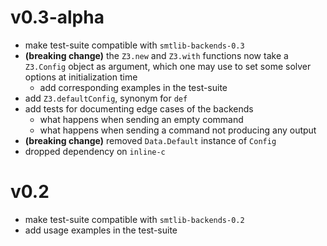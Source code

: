 # v0.3-alpha
- make test-suite compatible with `smtlib-backends-0.3`
- **(breaking change)** the `Z3.new` and `Z3.with` functions now take a `Z3.Config`
object as argument, which one may use to set some solver options at initialization
time
  - add corresponding examples in the test-suite
- add `Z3.defaultConfig`, synonym for `def`
- add tests for documenting edge cases of the backends
  - what happens when sending an empty command
  - what happens when sending a command not producing any output
- **(breaking change)** removed `Data.Default` instance of `Config`
- dropped dependency on `inline-c`

# v0.2
- make test-suite compatible with `smtlib-backends-0.2`
- add usage examples in the test-suite
